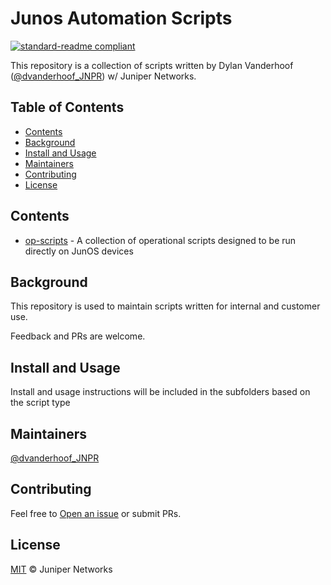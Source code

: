 # Junos Automation Scripts 

[![standard-readme compliant](https://img.shields.io/badge/readme%20style-standard-brightgreen.svg?style=flat-square)](https://github.com/RichardLitt/standard-readme)

This repository is a collection of scripts written by Dylan Vanderhoof ([@dvanderhoof_JNPR](https://github.com/dvanderhoof_JNPR)) w/ Juniper Networks.

## Table of Contents

- [Contents](#contents)
- [Background](#background)
- [Install and Usage](#install-and-usage)
- [Maintainers](#maintainers)
- [Contributing](#contributing)
- [License](#license)

## Contents

- [op-scripts](op-scripts) - A collection of operational scripts designed to be run directly on JunOS devices

## Background

This repository is used to maintain scripts written for internal and customer use.  

Feedback and PRs are welcome.

## Install and Usage

Install and usage instructions will be included in the subfolders based on the script type

## Maintainers

[@dvanderhoof_JNPR](https://github.com/dvanderhoof_JNPR)

## Contributing

Feel free to [Open an issue](https://github.com/dvanderhoof_JNPR/junos-automation/issues/new) or submit PRs.

## License

[MIT](LICENSE) © Juniper Networks
